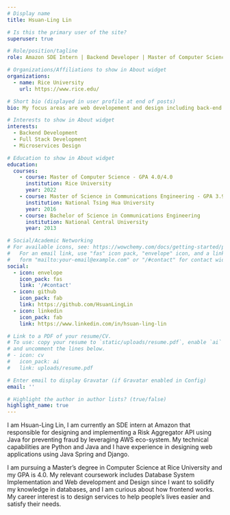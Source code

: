 ```yaml
---
# Display name
title: Hsuan-Ling Lin

# Is this the primary user of the site?
superuser: true

# Role/position/tagline
role: Amazon SDE Intern | Backend Developer | Master of Computer Science at Rice University

# Organizations/Affiliations to show in About widget
organizations:
  - name: Rice University
    url: https://www.rice.edu/

# Short bio (displayed in user profile at end of posts)
bio: My focus areas are web developement and design including back-end system development with Python Django and Spring Boot, front-end development with JavaScript, and microservices design. 

# Interests to show in About widget
interests:
  - Backend Development
  - Full Stack Development
  - Microservices Design

# Education to show in About widget
education:
  courses:
    - course: Master of Computer Science - GPA 4.0/4.0
      institution: Rice University
      year: 2022
    - course: Master of Science in Communications Engineering - GPA 3.96/4.3
      institution: National Tsing Hua University
      year: 2016
    - course: Bachelor of Science in Communications Engineering
      institution: National Central University
      year: 2013

# Social/Academic Networking
# For available icons, see: https://wowchemy.com/docs/getting-started/page-builder/#icons
#   For an email link, use "fas" icon pack, "envelope" icon, and a link in the
#   form "mailto:your-email@example.com" or "/#contact" for contact widget.
social:
  - icon: envelope
    icon_pack: fas
    link: '/#contact'
  - icon: github
    icon_pack: fab
    link: https://github.com/HsuanLingLin
  - icon: linkedin
    icon_pack: fab
    link: https://www.linkedin.com/in/hsuan-ling-lin

# Link to a PDF of your resume/CV.
# To use: copy your resume to `static/uploads/resume.pdf`, enable `ai` icons in `params.toml`,
# and uncomment the lines below.
# - icon: cv
#   icon_pack: ai
#   link: uploads/resume.pdf

# Enter email to display Gravatar (if Gravatar enabled in Config)
email: ''

# Highlight the author in author lists? (true/false)
highlight_name: true
---
```

I am Hsuan-Ling Lin, I am currently an SDE intern at Amazon that responsible for designing and implementing a Risk Aggregator API using Java for preventing fraud by leveraging AWS eco-system.
My technical capabilities are Python and Java and I have experience in designing web applications using Java Spring and Django. 

I am pursuing a Master’s degree in Computer Science at Rice University and my GPA is 4.0.
My relevant coursework includes Database System Implementation and Web development and Design since I want to solidify my knowledge in databases, and I am curious about how frontend works. 
My career interest is to design services to help people’s lives easier and satisfy their needs. 

<!-- {{< icon name="download" pack="fas" >}} Download my {{< staticref "uploads/Resume_HsuanLingLin.pdf" "newtab" >}}resumé{{< /staticref >}}. -->
